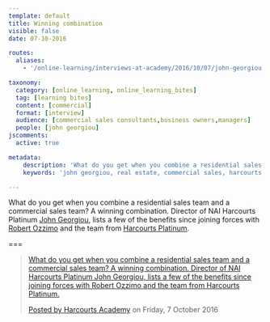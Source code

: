 ```yaml
---
template: default
title: Winning combination
visible: false
date: 07-10-2016

routes:
  aliases:
    - '/online-learning/interviews-at-academy/2016/10/07/john-georgiou'

taxonomy:
  category: [online_learning, online_learning_bites]
  tag: [learning bites]
  content: [commercial]
  format: [interview]
  audience: [commercial sales consultants,business owners,managers]
  people: [john georgiou]
jscomments:
  active: true

metadata:
    description: 'What do you get when you combine a residential sales team and a commercial sales team? A winning combination. Director of NAI Harcourts Platinum John Georgiou, lists a few of the benefits since joining forces with Robert Ozzimo and the team from Harcourts Platinum.'
    keywords: 'john georgiou, real estate, commercial sales, harcourts'

---
```


What do you get when you combine a residential sales team and a commercial sales team? A winning combination. Director of NAI Harcourts Platinum [John Georgiou](https://www.facebook.com/john.georgiou.777), lists a few of the benefits since joining forces with [Robert Ozzimo](https://www.facebook.com/robert.ozzimo) and the team from [Harcourts Platinum](http://platinum.naiharcourts.com.au/).

===

  <!-- Load Facebook SDK for JavaScript -->
  <div id="fb-root"></div>
  <script>(function(d, s, id) {
    var js, fjs = d.getElementsByTagName(s)[0];
    if (d.getElementById(id)) return;
    js = d.createElement(s); js.id = id;
    js.src = "//connect.facebook.net/en_GB/sdk.js#xfbml=1&version=v2.7&appId=667620916615872";
    fjs.parentNode.insertBefore(js, fjs);
  }(document, 'script', 'facebook-jssdk'));</script>

  <!-- Your embedded video player code -->
  <div class="fb-video" data-href="https://www.facebook.com/harcourtsacademy/videos/10153756688037676/" data-show-text="false"><blockquote cite="https://www.facebook.com/harcourtsacademy/videos/10153756688037676/" class="fb-xfbml-parse-ignore"><a href="https://www.facebook.com/harcourtsacademy/videos/10153756688037676/">What do you get when you combine a residential sales team and a commercial sales team? A winning combination. Director of NAI Harcourts Platinum John Georgiou, lists a few of the benefits since joining forces with Robert Ozzimo and the team from Harcourts Platinum.</p>Posted by <a href="https://www.facebook.com/harcourtsacademy/">Harcourts Academy</a> on Friday, 7 October 2016</blockquote></div>
